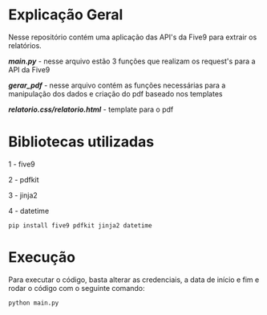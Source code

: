# Explicação Geral
Nesse repositório contém uma aplicação das API's da Five9 para extrair os relatórios.

***main.py*** - nesse arquivo estão 3 funções que realizam os request's para a API da Five9

***gerar_pdf*** - nesse arquivo contém as funções necessárias para a manipulação dos dados e criação do pdf baseado nos templates

***relatorio.css/relatorio.html*** - template para o pdf

# Bibliotecas utilizadas

1 - five9

2 - pdfkit

3 - jinja2

4 - datetime

```
pip install five9 pdfkit jinja2 datetime
```
# Execução
Para executar o código, basta alterar as credenciais, a data de início e fim e rodar o código com o seguinte comando:
```
python main.py
```
